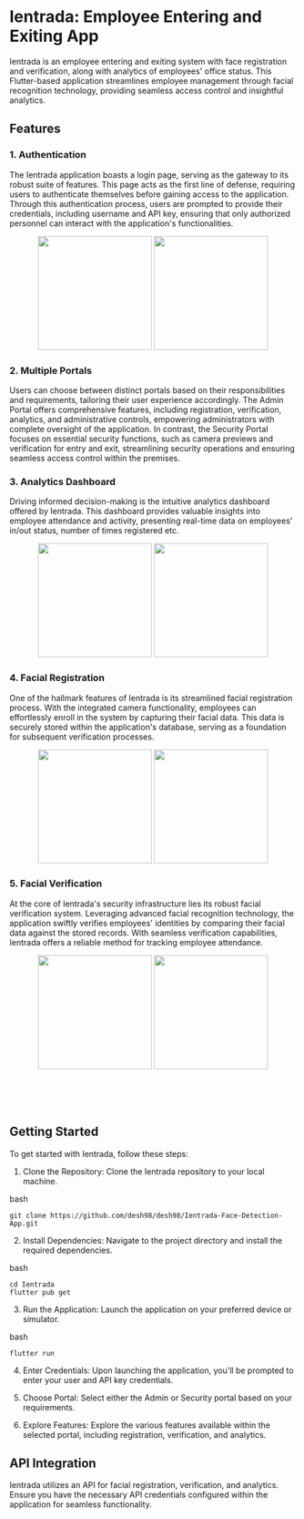# Ientrada: Employee Entering and Exiting App

Ientrada is an employee entering and exiting system with face registration and verification, along with analytics of employees' office status. This Flutter-based application streamlines employee management through facial recognition technology, providing seamless access control and insightful analytics.


## Features

### 1. Authentication
The Ientrada application boasts a login page, serving as the gateway to its robust suite of features. This page acts as the first line of defense, requiring users to authenticate themselves before gaining access to the application. Through this authentication process, users are prompted to provide their credentials, including username and API key, ensuring that only authorized personnel can interact with the application's functionalities.
<p align='center'>
      <img src="https://github.com/desh98/Ientrada-Face-Detection-App/assets/73052432/8b8e8abe-0ddd-417a-af1a-a25f144a8979" width="200" />
    <img src="https://github.com/desh98/Ientrada-Face-Detection-App/assets/73052432/fe1bf191-b0d6-4b93-b09e-2f210e197f78" width="200" />
    </p>


### 2. Multiple Portals
Users can choose between distinct portals based on their responsibilities and requirements, tailoring their user experience accordingly. The Admin Portal offers comprehensive features, including registration, verification, analytics, and administrative controls, empowering administrators with complete oversight of the application. In contrast, the Security Portal focuses on essential security functions, such as camera previews and verification for entry and exit, streamlining security operations and ensuring seamless access control within the premises. 
        
        

### 3. Analytics Dashboard
Driving informed decision-making is the intuitive analytics dashboard offered by Ientrada. This dashboard provides valuable insights into employee attendance and activity, presenting real-time data on employees' in/out status, number of times registered etc. 
<p align='center'>
      <img src="https://github.com/desh98/Ientrada-Face-Detection-App/assets/73052432/ba220323-5775-465e-82cf-f63dcf91ac7a" width="200" />
        <img src="https://github.com/desh98/Ientrada-Face-Detection-App/assets/73052432/42b3ab2e-d1f4-4462-8d76-0ba9b91dc391" width="200" />
    </p>



### 4. Facial Registration
One of the hallmark features of Ientrada is its streamlined facial registration process. With the integrated camera functionality, employees can effortlessly enroll in the system by capturing their facial data. This data is securely stored within the application's database, serving as a foundation for subsequent verification processes. 
<p align='center'>
      <img src="https://github.com/desh98/Ientrada-Face-Detection-App/assets/73052432/a74bcbe9-7605-4e2c-ad7c-bf9b0285a18d" width="200" />
    <img src="https://github.com/desh98/Ientrada-Face-Detection-App/assets/73052432/602df6b8-b53f-4fa6-bf04-2b13f607717b" width="200" />
    </p>


### 5. Facial Verification
At the core of Ientrada's security infrastructure lies its robust facial verification system. Leveraging advanced facial recognition technology, the application swiftly verifies employees' identities by comparing their facial data against the stored records. With seamless verification capabilities, Ientrada offers a reliable method for tracking employee attendance.
<p align='center'>
    <img src="https://github.com/desh98/Ientrada-Face-Detection-App/assets/73052432/70216c04-78ce-492b-8968-2d68bd39de63" width="200" />
    <img src="https://github.com/desh98/Ientrada-Face-Detection-App/assets/73052432/5de7d7a3-bb4f-4d70-9c9a-6a3be331f366" width="200" />
    </p>



<br><br><br>

    




## Getting Started

To get started with Ientrada, follow these steps:

1. Clone the Repository: Clone the Ientrada repository to your local machine.

bash
    
    git clone https://github.com/desh98/desh98/Ientrada-Face-Detection-App.git



2. Install Dependencies: Navigate to the project directory and install the required dependencies.

bash

    cd Ientrada
    flutter pub get


3. Run the Application: Launch the application on your preferred device or simulator.

bash

    flutter run


4. Enter Credentials: Upon launching the application, you'll be prompted to enter your user and API key credentials.

5. Choose Portal: Select either the Admin or Security portal based on your requirements.

6. Explore Features: Explore the various features available within the selected portal, including registration, verification, and analytics.

    


## API Integration

Ientrada utilizes an API for facial registration, verification, and analytics. Ensure you have the necessary API credentials configured within the application for seamless functionality.
